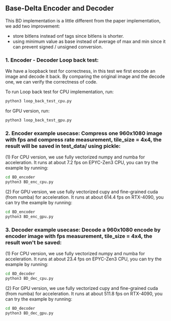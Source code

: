 ##  Base-Delta Encoder and Decoder
This BD implementation is a little different from the paper implementation, we add two improvement:
- store bitlens instead onf tags since bitlens is shorter.
- using minimum value as base instead of average of max and min since it can prevent signed / unsigned conversion.

### 1. Encoder - Decoder Loop back test:

We have a loopback test for correctness, in this test we first encode an image and decode it back. By comparing the original image and the decode one, we can verify the correctness of code.

To run Loop back test for CPU implementation, run:
```bash
python3 loop_back_test_cpu.py
```

for GPU version, run:
```bash
python3 loop_back_test_gpu.py
```


### 2. Encoder example usecase: Compress one 960x1080 image with fps and compress rate measurement, tile_size = 4x4, the result will be saved in test_data/ using pickle:

(1) For CPU version, we use fully vectorized numpy and numba for acceleration. It runs at about 7.2 fps on EPYC-Zen3 CPU, you can try the example by running:
```bash
cd BD_encoder
python3 BD_enc_cpu.py 
```

(2) For GPU version, we use fully vectorized cupy and fine-grained cuda (from numba) for acceleration. It runs at about 614.4 fps on RTX-4090, you can try the example by running:
```bash
cd BD_encoder
python3 BD_enc_gpu.py
```


### 3. Decoder example usecase: Decode a 960x1080 encode by encoder image with fps measurement, tile_size = 4x4, the result won't be saved:

(1) For CPU version, we use fully vectorized numpy and numba for acceleration. It runs at about 23.4 fps on EPYC-Zen3 CPU, you can try the example by running:
```bash
cd BD_decoder
python3 BD_dec_cpu.py 
```

(2) For GPU version, we use fully vectorized cupy and fine-grained cuda (from numba) for acceleration. It runs at about 511.8 fps on RTX-4090, you can try the example by running:
```bash
cd BD_decoder
python3 BD_dec_gpu.py
```
